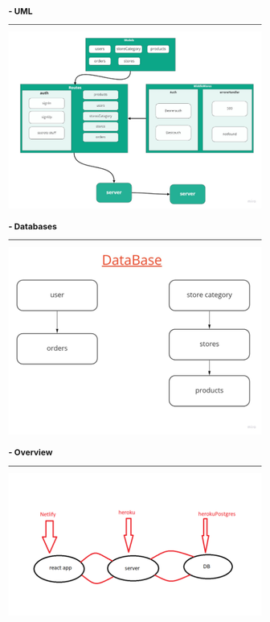 ### - UML 
---



![lt](src/assets/Uml.jpg)
### - Databases 
---



![lt](src/assets/databases.jpg)

### - Overview 
---



![lt](src/assets/overview.png)